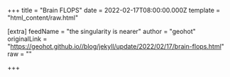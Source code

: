 
+++
title = "Brain FLOPS"
date = 2022-02-17T08:00:00.000Z
template = "html_content/raw.html"

[extra]
feedName = "the singularity is nearer"
author = "geohot"
originalLink = "https://geohot.github.io//blog/jekyll/update/2022/02/17/brain-flops.html"
raw = ""

+++

